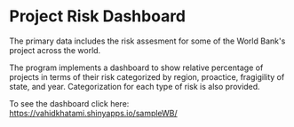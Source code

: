 # Project Risk Dashboard

The primary data includes the risk assesment for some of the World Bank's project across the world. 

The program implements a dashboard to show relative percentage of projects in terms of their risk categorized by region, proactice, fragigility of state, and year. Categorization for each type of risk is also provided.

To see the dashboard click here: https://vahidkhatami.shinyapps.io/sampleWB/





